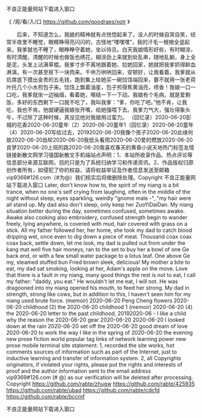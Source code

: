 
不良正能量网站下载进入窗口




《 /观/看/入/口  https://github.com/goodraes/xotr 》




　　后来，不知道怎么，我娘的精神就有点恍惚起来了，没人的时候自哭自笑，经常半夜里不睡觉，眼睛睁得亮闪闪的，古怪地“嘿嘿嘿”，我的汗毛一根根全竖起来。我爹就也不睡了，眼睁睁守着她，坐以待旦。白天我娘情形好些，有时糊涂，有时清醒。清醒的时候也做饭也绣花，糊涂劲上来就到处乱串，随地乱躺，身上全是泥，头发上沾满草棍。我爹寸步不离地跟着她，拉她回家，她就把我爹抓得鲜血淋漓，有一次甚至抠下一块肉来。千哄万哄哄回来，安顿好，让我看着，我爹就从炕席底下摸出金贵的五毛钱，跑到集上给她买一碗饸饹端回来，要不就用一张老荷叶托几个小水煎包子来。饸饹上飘着油星，包子煎得焦黄油亮，喷香！我娘一口一口吃，我爹就坐一边抽烟，看着她，喉结一下一下动。我娘有个毛病，就是爱剩饭，多好的东西剩下一口就不吃了，我叫我爹：“爹，你吃了吧。”他不肯，让我吃，我也不肯。他就硬逼我娘张开嘴，给她强喂下去。我爹力气大，强壮得象头牛，不过除了这种时候，真没见他对我娘用过蛮力。
（回忆录）2020-06-20彭城的花香2020-06-20童年（2）2020-06-20童年1（回忆录）2020-06-20童年（4）2020-06-20写给过去，20192020-06-20我像个孩子2020-06-20此缘何故2020-06-20齿轮2020-06-20我低头看雨2020-06-20爱的燃放2020-06-20良梦2020-06-20上班的路2020-06-20我喜欢春天的黄昏小说天地热门标签友情链接新散文网学习强国新散文手机端站点声明：1、本站所收录作品、热点评论等信息部分来源互联网，目的只是为了系统归纳学习和传递资讯。2、作品版权归原创作者所有，如侵犯了你的权益，请将权益举证及作者信息发送至邮箱vip9369#126.com（#为@）我们核实后将做删除处理。Copyright
不良正能量网站下载进入窗口
Later, don't know how to, the spirit of my niang is a bit trance, when no one's self crying from laughing, often in the middle of the night without sleep, eyes sparkling, weirdly "gnome male -", "my hair were all stand up.
My dad also don't sleep, only keep her ZuoYiDaiDan.
My niang situation better during the day, sometimes confused, sometimes awake.
Awake also cooking also embroidery, confused strength begin to wander freely, lying anywhere, is covered with mud, hair covered with grass on a stick.
All my father followed her, her home, she took my dad to catch blood dripping wet, once even to dig down a piece of meat.
Thousand coax coax coax back, settle down, let me look, my dad is pulled out from under the kang mat well five hair moneys, ran to the set to buy her a bowl of one Ge back end, or with a few small water package to a lotus leaf.
One above Ge my, steamed stuffed bun Fried brown sleek, delicious!
My mother a bite to eat, my dad sat smoking, looking at her, Adam's apple on the move.
Love that there is a fault in my niang, many good things the rest is not to eat, I call my father: "daddy, you eat."
He wouldn't let me eat, I will not.
He was dragooned into my niang opened his mouth, to feed her strong.
My dad in strength, strong like cows, but in addition to this, I haven't seen him for my niang used brute force.
(memoir) 2020-06-20 Peng Cheng flowers 2020-06-20 childhood (2) the 2020-06-20 childhood 1 (memoir) 2020-06-20 (4) the 2020-06-20 letter to the past childhood, 20192020-06 - I like a child why the reason the 2020-06-20 gear 2020-06-20 2020-06-20 I looked down at the rain 2020-06-20 set off the 2020-06-20 good dream of love 2020-06-20 to work the way I like in the spring of 2020-06-20 the evening new prose fiction world popular tag links of network learning power new prose mobile terminal site statement: 1, recorded the site works, hot comments sources of information such as part of the Internet, just to inductive learning and transfer of information system.
2, all Copyrights originators, if violated your rights, please put the rights and interests of proof and the author information sent to the email address vip9369#126.com (# @) as our verification will be deleted after processing.
Copyright
https://github.com/rabte/zhugw
https://github.com/rabte/425935
https://github.com/rabte/ubad
https://github.com/rabte/cdcfd
https://github.com/rabte/bccmf





不良正能量网站下载进入窗口
